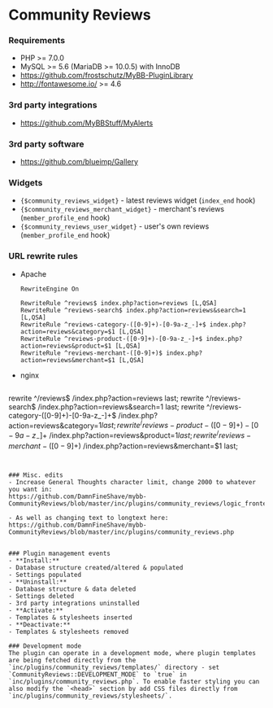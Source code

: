 # Community Reviews

### Requirements
- PHP >= 7.0.0
- MySQL >= 5.6 (MariaDB >= 10.0.5) with InnoDB
- https://github.com/frostschutz/MyBB-PluginLibrary
- http://fontawesome.io/ >= 4.6

### 3rd party integrations
- https://github.com/MyBBStuff/MyAlerts

### 3rd party software
- https://github.com/blueimp/Gallery

### Widgets
 - `{$community_reviews_widget}` - latest reviews widget (`index_end` hook)
 - `{$community_reviews_merchant_widget}` - merchant's reviews (`member_profile_end` hook)
 - `{$community_reviews_user_widget}` - user's own reviews (`member_profile_end` hook)

### URL rewrite rules
 - Apache

   ```
   RewriteEngine On

   RewriteRule ^reviews$ index.php?action=reviews [L,QSA]
   RewriteRule ^reviews-search$ index.php?action=reviews&search=1 [L,QSA]
   RewriteRule ^reviews-category-([0-9]+)-[0-9a-z_-]+$ index.php?action=reviews&category=$1 [L,QSA]
   RewriteRule ^reviews-product-([0-9]+)-[0-9a-z_-]+$ index.php?action=reviews&product=$1 [L,QSA]
   RewriteRule ^reviews-merchant-([0-9]+)$ index.php?action=reviews&merchant=$1 [L,QSA]
   ```
 - nginx

   ```
  rewrite ^/reviews$ /index.php?action=reviews last;
  rewrite ^/reviews-search$ /index.php?action=reviews&search=1 last;
  rewrite ^/reviews-category-([0-9]+)-[0-9a-z_-]+$ /index.php?action=reviews&category=$1 last;
  rewrite ^/reviews-product-([0-9]+)-[0-9a-z_-]+$ /index.php?action=reviews&product=$1 last;
  rewrite ^/reviews-merchant-([0-9]+)$ /index.php?action=reviews&merchant=$1 last;
   ```
   
   
### Misc. edits
- Increase General Thoughts character limit, change 2000 to whatever you want in: 
https://github.com/DamnFineShave/mybb-CommunityReviews/blob/master/inc/plugins/community_reviews/logic_frontend.php#L144

- As well as changing text to longtext here:
https://github.com/DamnFineShave/mybb-CommunityReviews/blob/master/inc/plugins/community_reviews.php


### Plugin management events
- **Install:**
  - Database structure created/altered & populated
  - Settings populated
- **Uninstall:**
  - Database structure & data deleted
  - Settings deleted
  - 3rd party integrations uninstalled
- **Activate:**
  - Templates & stylesheets inserted
- **Deactivate:**
  - Templates & stylesheets removed

### Development mode
The plugin can operate in a development mode, where plugin templates are being fetched directly from the `inc/plugins/community_reviews/templates/` directory - set `CommunityReviews::DEVELOPMENT_MODE` to `true` in `inc/plugins/community_reviews.php`. To enable faster styling you can also modify the `<head>` section by add CSS files directly from `inc/plugins/community_reviews/stylesheets/`.
